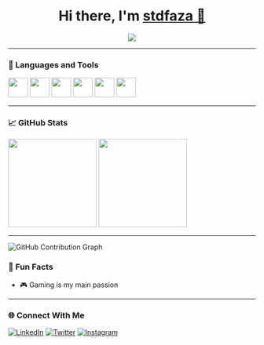 <h1 align="center">Hi there, I'm <a href="https://github.com/stdfaza" target="_blank">stdfaza 👋</a></h1>

<p align="center">
  <img src="https://readme-typing-svg.herokuapp.com?font=Fira+Code&size=20&pause=1000&color=00FFB3&center=true&vCenter=true&width=440&lines=Welcome+to+my+GitHub!;I'm+a+passionate+developer;Love+to+code+and+collaborate" />
</p>

---

### 🧰 Languages and Tools

<p align="left">
  <img src="https://cdn.jsdelivr.net/gh/devicons/devicon/icons/javascript/javascript-original.svg" width="40" height="40"/>
  <img src="https://cdn.jsdelivr.net/gh/devicons/devicon/icons/python/python-original.svg" width="40" height="40"/>
  <img src="https://cdn.jsdelivr.net/gh/devicons/devicon/icons/react/react-original.svg" width="40" height="40"/>
  <img src="https://cdn.jsdelivr.net/gh/devicons/devicon/icons/nodejs/nodejs-original.svg" width="40" height="40"/>
  <img src="https://cdn.jsdelivr.net/gh/devicons/devicon/icons/html5/html5-original.svg" width="40" height="40"/>
  <img src="https://cdn.jsdelivr.net/gh/devicons/devicon/icons/css3/css3-original.svg" width="40" height="40"/>
</p>

---

### 📈 GitHub Stats

<p>
  <img src="https://github-readme-stats.vercel.app/api?username=stdfaza&show_icons=true&theme=tokyonight" height="180"/>
  <img src="https://github-readme-stats.vercel.app/api/top-langs/?username=stdfaza&layout=compact&theme=tokyonight" height="180"/>
</p>

---

![GitHub Contribution Graph](https://activity-graph.herokuapp.com/graph?username=stdfaza&theme=react-dark)


### 🎯 Fun Facts

- 🎮 Gaming is my main passion

---

### 🌐 Connect With Me

[![LinkedIn](https://img.shields.io/badge/-LinkedIn-0077B5?style=for-the-badge&logo=linkedin&logoColor=white)](https://linkedin.com/in/yourprofile)
[![Twitter](https://img.shields.io/badge/-Twitter-1DA1F2?style=for-the-badge&logo=twitter&logoColor=white)](https://twitter.com/yourprofile)
[![Instagram](https://img.shields.io/badge/-Instagram-E4405F?style=for-the-badge&logo=instagram&logoColor=white)](https://instagram.com/yourprofile)
